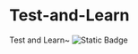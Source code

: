# Test-and-Learn
Test and Learn~
<img alt="Static Badge" src="https://img.shields.io/badge/build-passing-brightgreen?style=flat&logoColor=rgb&label=test123">
